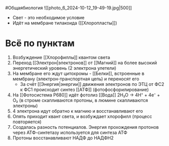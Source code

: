 #Общаябиология 
![[photo_6_2024-10-12_19-49-19.jpg|500]]
- Свет - это необходимое условие
- Идёт на мембране тилакоида ([[Хлоропласты]])
# Всё по пунктам
1. Возбуждение [[Хлорофиллы]] квантом света
2. Переход [[Электрон|электронов]]  от [[Магний]] на более высокий энергетический уровень (2 электрона улетели)
3. На мембране его ждут цитохромы - [[Белки]], встроенные в мембрану (электрон-транспортная цепь) и переносят его
	- За счёт [[Энергия|энергии]] движения электронов по ЭТЦ от ФС2 к ФС1 происходит синтез [[АТФ]] (фотофосфорилирование)
4. На [[Фотосистема P680]] идёт фотолиз [[Вода]] 2H₂O → 4H⁺ + 4e⁻ + O₂ (в строме скапливаются протоны, в люмине скапливаются электроны)
5. 4 электрона идут обратно к магнию и восстанавливают его
6. Опять приходит квант света, и возбуждает хлорофилл (процесс повторяется)
7. Создалась разность потенциалов. Энергия прохождения протонов через АТФ-синтетазу используется для синтеза АТФ
8. Протоны восстанавливают НАДФ до НАДФН2